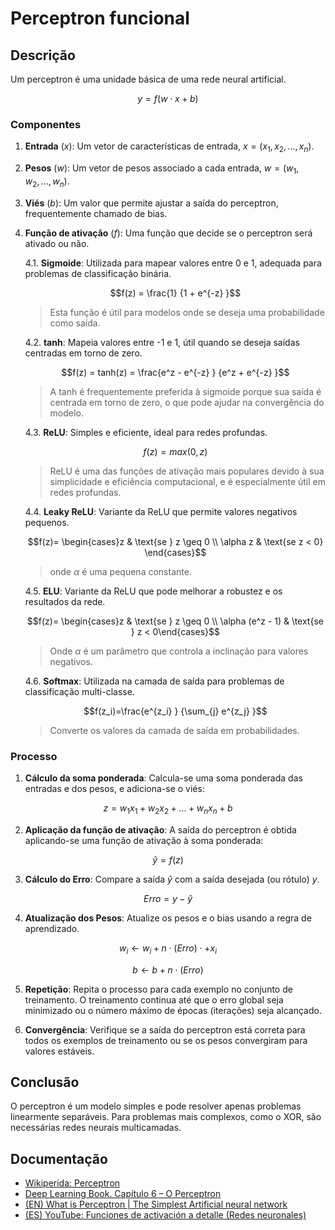 # Perceptron funcional

## Descrição

Um perceptron é uma unidade básica de uma rede neural artificial.

$$y=f(w \cdot x + b)$$

### Componentes

1. **Entrada** ($x$): Um vetor de características de entrada, $x=(x_1,x_2,…,x_n)$.
2. **Pesos** ($w$): Um vetor de pesos associado a cada entrada, $w=(w_1,w_2,…,w_n)$.
3. **Viés** ($b$): Um valor que permite ajustar a saída do perceptron, frequentemente chamado de bias.
4. **Função de ativação** ($f$): Uma função que decide se o perceptron será ativado ou não.

    4.1. **Sigmoide**: Utilizada para mapear valores entre 0 e 1, adequada para problemas de classificação binária.

    $$f(z) = \frac{1} {1 + e^{-z} }$$

    > Esta função é útil para modelos onde se deseja uma probabilidade como saída.

    4.2. **tanh**: Mapeia valores entre -1 e 1, útil quando se deseja saídas centradas em torno de zero.

    $$f(z) = tanh(z) = \frac{e^z - e^{-z} } {e^z + e^{-z} }$$

    > A tanh é frequentemente preferida à sigmoide porque sua saída é centrada em torno de zero, o que pode ajudar na convergência do modelo.

    4.3. **ReLU**: Simples e eficiente, ideal para redes profundas.

    $$f(z)=max(0,z)$$

    > ReLU é uma das funções de ativação mais populares devido à sua simplicidade e eficiência computacional, e é especialmente útil em redes profundas.

    4.4. **Leaky ReLU**: Variante da ReLU que permite valores negativos pequenos.

    $$f(z)= \begin{cases}z & \text{se } z \geq 0 \\ \alpha z & \text{se z < 0} \end{cases}$$

    > onde $\alpha$ é uma pequena constante.

    4.5. **ELU**: Variante da ReLU que pode melhorar a robustez e os resultados da rede.

    $$f(z)= \begin{cases}z & \text{se } z \geq 0 \\ \alpha (e^z - 1) & \text{se } z < 0\end{cases}$$

    > Onde $\alpha$ é um parâmetro que controla a inclinação para valores negativos.

    4.6. **Softmax**: Utilizada na camada de saída para problemas de classificação multi-classe.

    $$f(z_i)=\frac{e^{z_i} } {\sum_{j} e^{z_j} }$$

    > Converte os valores da camada de saída em probabilidades.


### Processo

1. **Cálculo da soma ponderada**: Calcula-se uma soma ponderada das entradas e dos pesos, e adiciona-se o viés:

$$z=w_1 x_1 + w_2 x_2 + ... + w_n x_n + b$$

2. **Aplicação da função de ativação**: A saída do perceptron é obtida aplicando-se uma função de ativação à soma ponderada:

$$\hat{y}=f(z)$$

3. **Cálculo do Erro**: Compare a saída $\hat{y}$​ com a saída desejada (ou rótulo) $y$.

$$Erro=y - \hat{y}$$

4. **Atualização dos Pesos**: Atualize os pesos e o bias usando a regra de aprendizado.

$$w_i \gets w_i + n \cdot (Erro) \cdot + x_i$$

$$b \gets b + n \cdot (Erro)$$

5. **Repetição**: Repita o processo para cada exemplo no conjunto de treinamento. O treinamento continua até que o erro global seja minimizado ou o número máximo de épocas (iterações) seja alcançado.

6. **Convergência**: Verifique se a saída do perceptron está correta para todos os exemplos de treinamento ou se os pesos convergiram para valores estáveis.

## Conclusão

O perceptron é um modelo simples e pode resolver apenas problemas linearmente separáveis. Para problemas mais complexos, como o XOR, são necessárias redes neurais multicamadas.

## Documentação

* [Wikiperida: Perceptron](https://pt.wikipedia.org/wiki/Perceptron)
* [Deep Learning Book. Capítulo 6 – O Perceptron](https://www.deeplearningbook.com.br/o-perceptron-parte-1/)
* [(EN) What is Perceptron | The Simplest Artificial neural network](https://www.geeksforgeeks.org/what-is-perceptron-the-simplest-artificial-neural-network/)
* [(ES) YouTube: Funciones de activación a detalle (Redes neuronales)](https://www.youtube.com/watch?v=_0wdproot34)
